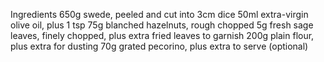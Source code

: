 Ingredients
650g swede, peeled and cut into 3cm dice
50ml extra-virgin olive oil, plus 1 tsp
75g blanched hazelnuts, rough chopped
5g fresh sage leaves, finely chopped, plus extra fried leaves to garnish
200g plain flour, plus extra for dusting
70g grated pecorino, plus extra to serve (optional)